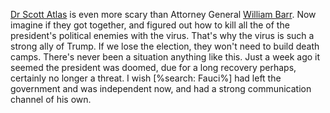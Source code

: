 <a href="https://en.wikipedia.org/wiki/Scott_Atlas">Dr Scott Atlas</a> is even more scary than Attorney General <a href="https://www.justice.gov/ag/staff-profile/meet-attorney-general">William Barr</a>. Now imagine if they got together, and figured out how to kill all the of the president's political enemies with the virus. That's why the virus is such a strong ally of Trump. If we lose the election, they won't need to build death camps. There's never been a situation anything like this. Just a week ago it seemed the president was doomed, due for a long recovery perhaps, certainly no longer a threat. I wish [%search: Fauci%] had left the government and was independent now, and had a strong communication channel of his own. 
